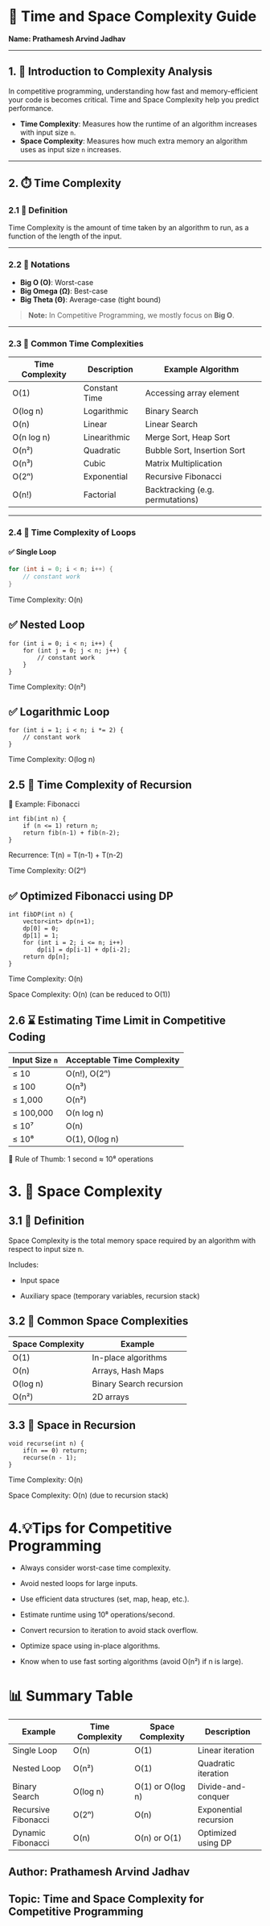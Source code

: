 # 🧠 Time and Space Complexity Guide
**Name: Prathamesh Arvind Jadhav**

---

## 1. 📌 Introduction to Complexity Analysis

In competitive programming, understanding how fast and memory-efficient your code is becomes critical. Time and Space Complexity help you predict performance.

- **Time Complexity**: Measures how the runtime of an algorithm increases with input size `n`.
- **Space Complexity**: Measures how much extra memory an algorithm uses as input size `n` increases.

---

## 2. ⏱️ Time Complexity

### 2.1 📖 Definition

Time Complexity is the amount of time taken by an algorithm to run, as a function of the length of the input.

---

### 2.2 📐 Notations

- **Big O (O)**: Worst-case
- **Big Omega (Ω)**: Best-case
- **Big Theta (Θ)**: Average-case (tight bound)

> **Note:** In Competitive Programming, we mostly focus on **Big O**.

---

### 2.3 🧮 Common Time Complexities

| Time Complexity | Description     | Example Algorithm          |
|-----------------|------------------|-----------------------------|
| O(1)            | Constant Time     | Accessing array element     |
| O(log n)        | Logarithmic       | Binary Search               |
| O(n)            | Linear            | Linear Search               |
| O(n log n)      | Linearithmic      | Merge Sort, Heap Sort       |
| O(n²)           | Quadratic         | Bubble Sort, Insertion Sort |
| O(n³)           | Cubic             | Matrix Multiplication       |
| O(2ⁿ)           | Exponential       | Recursive Fibonacci         |
| O(n!)           | Factorial         | Backtracking (e.g. permutations) |

---

### 2.4 🔁 Time Complexity of Loops

#### ✅ Single Loop

```cpp
for (int i = 0; i < n; i++) {
    // constant work
}
```
Time Complexity: O(n)

## ✅ Nested Loop
```
for (int i = 0; i < n; i++) {
    for (int j = 0; j < n; j++) {
        // constant work
    }
}
```
Time Complexity: O(n²)

## ✅ Logarithmic Loop
```
for (int i = 1; i < n; i *= 2) {
    // constant work
}
```
Time Complexity: O(log n)

## 2.5 🔁 Time Complexity of Recursion
🚀 Example: Fibonacci
```
int fib(int n) {
    if (n <= 1) return n;
    return fib(n-1) + fib(n-2);
}
```
Recurrence: T(n) = T(n-1) + T(n-2)

Time Complexity: O(2ⁿ)

## ✅ Optimized Fibonacci using DP
```
int fibDP(int n) {
    vector<int> dp(n+1);
    dp[0] = 0;
    dp[1] = 1;
    for (int i = 2; i <= n; i++)
        dp[i] = dp[i-1] + dp[i-2];
    return dp[n];
}
```
Time Complexity: O(n)

Space Complexity: O(n) (can be reduced to O(1))

## 2.6 ⌛ Estimating Time Limit in Competitive Coding
| Input Size `n` | Acceptable Time Complexity |
| -------------- | -------------------------- |
| ≤ 10           | O(n!), O(2ⁿ)               |
| ≤ 100          | O(n³)                      |
| ≤ 1,000        | O(n²)                      |
| ≤ 100,000      | O(n log n)                 |
| ≤ 10⁷          | O(n)                       |
| ≤ 10⁸          | O(1), O(log n)             |

🧠 Rule of Thumb: 1 second ≈ 10⁸ operations

# 3. 💾 Space Complexity
## 3.1 📖 Definition
Space Complexity is the total memory space required by an algorithm with respect to input size n.

Includes:

- Input space

- Auxiliary space (temporary variables, recursion stack)

## 3.2 🧮 Common Space Complexities
| Space Complexity | Example                 |
| ---------------- | ----------------------- |
| O(1)             | In-place algorithms     |
| O(n)             | Arrays, Hash Maps       |
| O(log n)         | Binary Search recursion |
| O(n²)            | 2D arrays               |
## 3.3 🔁 Space in Recursion
```
void recurse(int n) {
    if(n == 0) return;
    recurse(n - 1);
}
```
Time Complexity: O(n)

Space Complexity: O(n) (due to recursion stack)

# 4.💡Tips for Competitive Programming
- Always consider worst-case time complexity.

- Avoid nested loops for large inputs.

- Use efficient data structures (set, map, heap, etc.).

- Estimate runtime using 10⁸ operations/second.

- Convert recursion to iteration to avoid stack overflow.

- Optimize space using in-place algorithms.

- Know when to use fast sorting algorithms (avoid O(n²) if n is large).

# 📊 Summary Table

| Example             | Time Complexity | Space Complexity | Description           |
| ------------------- | --------------- | ---------------- | --------------------- |
| Single Loop         | O(n)            | O(1)             | Linear iteration      |
| Nested Loop         | O(n²)           | O(1)             | Quadratic iteration   |
| Binary Search       | O(log n)        | O(1) or O(log n) | Divide-and-conquer    |
| Recursive Fibonacci | O(2ⁿ)           | O(n)             | Exponential recursion |
| Dynamic Fibonacci   | O(n)            | O(n) or O(1)     | Optimized using DP    |

## Author: Prathamesh Arvind Jadhav
## Topic: Time and Space Complexity for Competitive Programming

